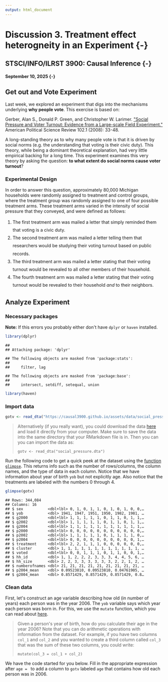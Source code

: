 ```yaml
---
output: html_document
---
```

<style>li {line-height: 1.8;}</style>

# Discussion 3. Treatment effect heterogneity in an Experiment {-}
## STSCI/INFO/ILRST 3900: Causal Inference {-}
#### September 10, 2025 {-}




## Get out and Vote Experiment

Last week, we explored an experiment that digs into the mechanisms
underlying __why people vote__. This exercise is based on: 

Gerber, Alan S., Donald P. Green, and Christopher W. Larimer. ["Social Pressure and Voter Turnout: Evidence from a Large-scale Field Experiment."](https://www.cambridge.org/core/journals/american-political-science-review/article/social-pressure-and-voter-turnout-evidence-from-a-largescale-field-experiment/11E84AF4C0B7FBD1D20C855972C2C3EB#) American Political Science Review 102.1 (2008): 33-48.

A long-standing theory as to why many people
vote is that it is driven by social norms (e.g. the understanding that voting
is their civic duty). This theory, while being a dominant theoretical 
explanation, had very little empirical backing for a long time. This experiment
examines this very theory by asking the question:
__to what extent do social norms cause voter turnout__?

### Experimental Design

In order to answer this question, approximately 80,000 Michigan households
were randomly assigned to treatment and control groups, where the treatment
group was randomly assigned to one of four possible treatment arms. These
treatment arms varied in the intensity of social pressure that they conveyed,
and were defined as follows:

1. The first treatment arm was mailed a letter that simply reminded them that
voting is a civic duty.
2. The second treatment arm was mailed a letter telling them that researchers
would be studying their voting turnout based on public records.
3. The third treatment arm was mailed a letter stating that their voting turnout 
would be revealed to all other members of their household.
4. The fourth treatment arm was mailed a letter stating that their voting turnout
would be revealed to their household *and* to their neighbors.

## Analyze Experiment

### Necessary packages

__Note:__ If this errors you probably either don't have `dplyr` or `haven`
installed.


``` r
library(dplyr)
```

```
## 
## Attaching package: 'dplyr'
```

```
## The following objects are masked from 'package:stats':
## 
##     filter, lag
```

```
## The following objects are masked from 'package:base':
## 
##     intersect, setdiff, setequal, union
```

``` r
library(haven)
```

### Import data

``` r
gotv <- read_dta("https://causal3900.github.io/assets/data/social_pressure.dta")
```

> Alternatively (if you really want), you could download the data [here](assets/data/social_pressure.dta) and load it directly from your computer. Make sure to save the data into the same directory that your RMarkdown file is in. 
> Then you can you can import the data as:
>
> `gotv <- read_dta("social_pressure.dta")`

Run the following code to get a quick peek at the dataset using the [function `glimpse`](https://dplyr.tidyverse.org/reference/glimpse.html). This returns info such as the number of rows/columns, the column names, and the type of data in each column. Notice that we have information about year of birth `yob` but not explicitly age. Also notice that the treatments are labeled with the numbers 0 through 4.

``` r
glimpse(gotv)
```

```
## Rows: 344,084
## Columns: 16
## $ sex           <dbl+lbl> 0, 1, 0, 1, 1, 0, 1, 0, 1, 0, 0,…
## $ yob           <dbl> 1941, 1947, 1951, 1950, 1982, 1981, …
## $ g2000         <dbl+lbl> 1, 1, 1, 1, 1, 0, 1, 1, 0, 1, 1,…
## $ g2002         <dbl+lbl> 1, 1, 1, 1, 1, 0, 1, 1, 0, 1, 1,…
## $ g2004         <dbl+lbl> 1, 1, 1, 1, 1, 1, 1, 1, 1, 1, 1,…
## $ p2000         <dbl+lbl> 0, 0, 0, 0, 0, 0, 0, 0, 0, 0, 0,…
## $ p2002         <dbl+lbl> 1, 1, 1, 1, 1, 0, 1, 1, 1, 1, 0,…
## $ p2004         <dbl+lbl> 0, 0, 0, 0, 0, 0, 0, 0, 0, 0, 1,…
## $ treatment     <dbl+lbl> 2, 2, 1, 1, 1, 0, 0, 0, 0, 0, 0,…
## $ cluster       <dbl> 1, 1, 1, 1, 1, 1, 1, 1, 1, 1, 1, 1, …
## $ voted         <dbl+lbl> 0, 0, 1, 1, 1, 0, 1, 1, 0, 0, 1,…
## $ hh_id         <dbl> 1, 1, 2, 2, 2, 3, 3, 3, 4, 4, 5, 6, …
## $ hh_size       <dbl> 2, 2, 3, 3, 3, 3, 3, 3, 2, 2, 1, 2, …
## $ numberofnames <dbl> 21, 21, 21, 21, 21, 21, 21, 21, 21, …
## $ p2004_mean    <dbl> 0.09523810, 0.09523810, 0.04761905, …
## $ g2004_mean    <dbl> 0.8571429, 0.8571429, 0.8571429, 0.8…
```

### Clean data

First, let's construct an age variable describing how old (in number of years)
each person was in the year 2006. The `yob` variable says which year each person
was born in. For this, we use the `mutate` function, which you can read about [here](https://dplyr.tidyverse.org/reference/mutate.html). 

> Given a person's year of birth, how do you calculate their age in the year 2006? Note that you can do arithmetic operations with information from the dataset. For example, if you have two columns `col_1` and `col_2` and you wanted to create a third column called `col_3` that was the sum of these two columns, you could write:
>
> `mutate(col_3 = col_1 + col_2)`

We have the code started for you below. Fill in the appropriate expression after `age = ` to add a column to `gotv` labeled `age` that contains how old each person was in 2006.











